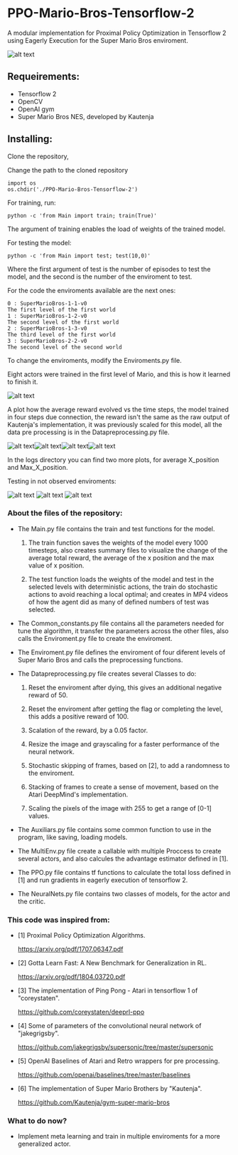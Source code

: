 # PPO-Mario-Bros-Tensorflow-2
A modular implementation for Proximal Policy Optimization in Tensorflow 2 using Eagerly Execution for the Super Mario Bros enviroment.

![alt text](https://github.com/vcadillog/PPO-Mario-Bros-Tensorflow-2/blob/master/images/SI_3DSVC_SuperMarioBros_image1600w.jpg)
## Requeirements:
- Tensorflow 2
- OpenCV
- OpenAI gym
- Super Mario Bros NES, developed by Kautenja

## Installing:
Clone the repository,

Change the path to the cloned repository

```
import os
os.chdir('./PPO-Mario-Bros-Tensorflow-2')
```

For training, run:
```
python -c 'from Main import train; train(True)'
```
The argument of training enables the load of weights of the trained model.

For testing the model:
```
python -c 'from Main import test; test(10,0)'
```

Where the first argument of test is the number of episodes to test the model, and the second is the number of the enviroment to test.

For the code the enviroments available are the next ones:
```
0 : SuperMarioBros-1-1-v0
The first level of the first world
1 : SuperMarioBros-1-2-v0 
The second level of the first world
2 : SuperMarioBros-1-3-v0
The third level of the first world
3 : SuperMarioBros-2-2-v0
The second level of the second world
```

To change the enviroments, modify the Enviroments.py file.

Eight actors were trained in the first level of Mario, and this is how it learned to finish it.

![alt text](https://github.com/vcadillog/PPO-Mario-Bros-Tensorflow-2/blob/master/images/mario.gif)

A plot how the average reward evolved vs the time steps, the model trained in four steps due connection, the reward isn't the same as the raw output of Kautenja's implementation, it was previously scaled for this model, all the data pre processing is in the Datapreprocessing.py file.

![alt text](https://github.com/vcadillog/PPO-Mario-Bros-Tensorflow-2/blob/master/images/log1.PNG)![alt text](https://github.com/vcadillog/PPO-Mario-Bros-Tensorflow-2/blob/master/images/log2.PNG)![alt text](https://github.com/vcadillog/PPO-Mario-Bros-Tensorflow-2/blob/master/images/log3.PNG)![alt text](https://github.com/vcadillog/PPO-Mario-Bros-Tensorflow-2/blob/master/images/log4.PNG)

In the logs directory you can find two more plots, for average X_position and Max_X_position. 

Testing in not observed enviroments:

![alt text](https://github.com/vcadillog/PPO-Mario-Bros-Tensorflow-2/blob/master/images/test_2.gif) ![alt text](https://github.com/vcadillog/PPO-Mario-Bros-Tensorflow-2/blob/master/images/test_3.gif) ![alt text](https://github.com/vcadillog/PPO-Mario-Bros-Tensorflow-2/blob/master/images/test_4.gif)

### About the files of the repository:

* The Main.py file contains the train and test functions for the model.
    1. The train function saves the weights of the model every 1000 timesteps, also creates summary files to visualize the change of the average total reward, the average of the x position and the max value of x position.
    
    2. The test function loads the weights of the model and test in the selected levels with deterministic actions, the train do stochastic actions to avoid reaching a local optimal; and creates in MP4 videos of how the agent did as many of defined numbers of test was selected.

* The Common_constants.py file contains all the parameters needed for tune the algorithm, it transfer the parameters across the other files, also calls the Enviroment.py file to create the enviroment.

* The Enviroment.py file defines the enviroment of four diferent levels of Super Mario Bros and calls the preprocessing functions.

* The Datapreprocessing.py file creates several Classes to do:  
    
    1. Reset the enviroment after dying, this gives an additional negative reward of 50.
    
    2. Reset the enviroment after getting the flag or completing the level, this adds a positive reward of 100.
    
    3. Scalation of the reward, by a 0.05 factor.
    
    4. Resize the image and grayscaling for a faster performance of the neural network.
    
    5. Stochastic skipping of frames, based on [2], to add a randomness to the enviroment.
    
    6. Stacking of frames to create a sense of movement, based on the Atari DeepMind's implementation.
    
    7. Scaling the pixels of the image with 255 to get a range of [0-1] values. 
    
* The Auxiliars.py file contains some common function to use in the program, like saving, loading models.

* The MultiEnv.py file create a callable with multiple Proccess to create several actors, and also calcules the advantage estimator defined in [1].

* The PPO.py file contains tf functions to calculate the total loss defined in [1] and run gradients in eagerly execution of tensorflow 2.

* The NeuralNets.py file contains two classes of models, for the actor and the critic.
  

### This code was inspired from:

* [1] Proximal Policy Optimization Algorithms. 

  https://arxiv.org/pdf/1707.06347.pdf

* [2] Gotta Learn Fast: A New Benchmark for Generalization in RL.

  https://arxiv.org/pdf/1804.03720.pdf
 
* [3] The implementation of Ping Pong - Atari in tensorflow 1 of "coreystaten".

  https://github.com/coreystaten/deeprl-ppo
  
* [4] Some of parameters of the convolutional neural network of "jakegrigsby".

  https://github.com/jakegrigsby/supersonic/tree/master/supersonic

* [5] OpenAI Baselines of Atari and Retro wrappers for pre processing.

  https://github.com/openai/baselines/tree/master/baselines
  
* [6] The implementation of Super Mario Brothers by "Kautenja".

  https://github.com/Kautenja/gym-super-mario-bros
 
### What to do now?
* Implement meta learning and train in multiple enviroments for a more generalized actor.

